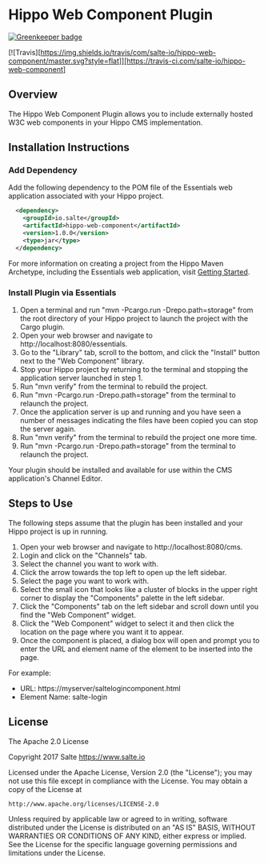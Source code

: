 # Hippo Web Component Plugin

[![Greenkeeper badge](https://badges.greenkeeper.io/salte-io/hippo-web-component.svg)](https://greenkeeper.io/)

[![Travis][https://img.shields.io/travis/com/salte-io/hippo-web-component/master.svg?style=flat]][https://travis-ci.com/salte-io/hippo-web-component]

## Overview
The Hippo Web Component Plugin allows you to include externally hosted W3C web components in your Hippo CMS implementation.

## Installation Instructions
### Add Dependency
Add the following dependency to the POM file of the Essentials web application associated with your Hippo project.
```xml
  <dependency>
    <groupId>io.salte</groupId>
    <artifactId>hippo-web-component</artifactId>
    <version>1.0.0</version>
    <type>jar</type>
  </dependency>
```
For more information on creating a project from the Hippo Maven Archetype, including the Essentials web application, visit [Getting Started](https://www.onehippo.org/12/trails/getting-started/hippo-essentials-getting-started.html).
### Install Plugin via Essentials
1. Open a terminal and run "mvn -Pcargo.run -Drepo.path=storage" from the root directory of your Hippo project to launch the project with the Cargo plugin.
2. Open your web browser and navigate to http://localhost:8080/essentials.
3. Go to the "Library" tab, scroll to the bottom, and click the "Install" button next to the "Web Component" library.
4. Stop your Hippo project by returning to the terminal and stopping the application server launched in step 1.
5. Run "mvn verify" from the terminal to rebuild the project.
6. Run "mvn -Pcargo.run -Drepo.path=storage" from the terminal to relaunch the project.
7. Once the application server is up and running and you have seen a number of messages indicating the files have been copied you can stop the server again.
8. Run "mvn verify" from the terminal to rebuild the project one more time.
9. Run "mvn -Pcargo.run -Drepo.path=storage" from the terminal to relaunch the project.

Your plugin should be installed and available for use within the CMS application's Channel Editor.

## Steps to Use
The following steps assume that the plugin has been installed and your Hippo project is up in running.

1. Open your web browser and navigate to http://localhost:8080/cms.
2. Login and click on the "Channels" tab.
3. Select the channel you want to work with.
4. Click the arrow towards the top left to open up the left sidebar.
5. Select the page you want to work with.
6. Select the small icon that looks like a cluster of blocks in the upper right corner to display the "Components" palette in the left sidebar.
7. Click the "Components" tab on the left sidebar and scroll down until you find the "Web Component" widget.
8. Click the "Web Component" widget to select it and then click the location on the page where you want it to appear.
9. Once the component is placed, a dialog box will open and prompt you to enter the URL and element name of the element to be inserted into the page.

For example:
- URL: https://myserver/saltelogincomponent.html
- Element Name: salte-login

## License
The Apache 2.0 License

Copyright 2017 Salte https://www.salte.io

Licensed under the Apache License, Version 2.0 (the "License");
you may not use this file except in compliance with the License.
You may obtain a copy of the License at

    http://www.apache.org/licenses/LICENSE-2.0

Unless required by applicable law or agreed to in writing, software
distributed under the License is distributed on an "AS IS" BASIS,
WITHOUT WARRANTIES OR CONDITIONS OF ANY KIND, either express or implied.
See the License for the specific language governing permissions and
limitations under the License.

